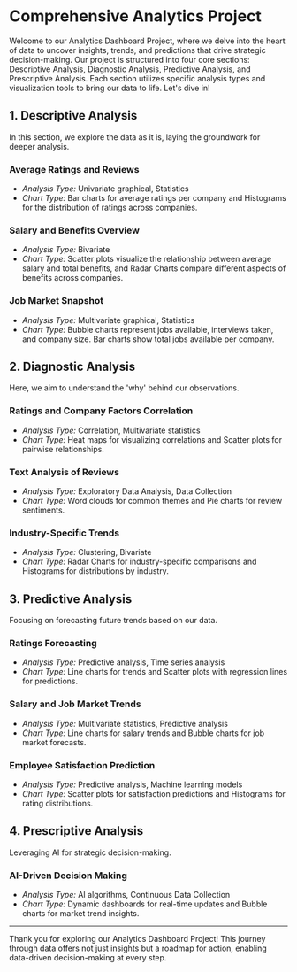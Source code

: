 # Comprehensive Analytics Project

Welcome to our Analytics Dashboard Project, where we delve into the heart of data to uncover insights, trends, and predictions that drive strategic decision-making. Our project is structured into four core sections: Descriptive Analysis, Diagnostic Analysis, Predictive Analysis, and Prescriptive Analysis. Each section utilizes specific analysis types and visualization tools to bring our data to life. Let's dive in!

## 1. Descriptive Analysis

In this section, we explore the data as it is, laying the groundwork for deeper analysis.

### Average Ratings and Reviews

- *Analysis Type:* Univariate graphical, Statistics
- *Chart Type:* Bar charts for average ratings per company and Histograms for the distribution of ratings across companies.

### Salary and Benefits Overview

- *Analysis Type:* Bivariate
- *Chart Type:* Scatter plots visualize the relationship between average salary and total benefits, and Radar Charts compare different aspects of benefits across companies.

### Job Market Snapshot

- *Analysis Type:* Multivariate graphical, Statistics
- *Chart Type:* Bubble charts represent jobs available, interviews taken, and company size. Bar charts show total jobs available per company.

## 2. Diagnostic Analysis

Here, we aim to understand the 'why' behind our observations.

### Ratings and Company Factors Correlation

- *Analysis Type:* Correlation, Multivariate statistics
- *Chart Type:* Heat maps for visualizing correlations and Scatter plots for pairwise relationships.

### Text Analysis of Reviews

- *Analysis Type:* Exploratory Data Analysis, Data Collection
- *Chart Type:* Word clouds for common themes and Pie charts for review sentiments.

### Industry-Specific Trends

- *Analysis Type:* Clustering, Bivariate
- *Chart Type:* Radar Charts for industry-specific comparisons and Histograms for distributions by industry.

## 3. Predictive Analysis

Focusing on forecasting future trends based on our data.

### Ratings Forecasting

- *Analysis Type:* Predictive analysis, Time series analysis
- *Chart Type:* Line charts for trends and Scatter plots with regression lines for predictions.

### Salary and Job Market Trends

- *Analysis Type:* Multivariate statistics, Predictive analysis
- *Chart Type:* Line charts for salary trends and Bubble charts for job market forecasts.

### Employee Satisfaction Prediction

- *Analysis Type:* Predictive analysis, Machine learning models
- *Chart Type:* Scatter plots for satisfaction predictions and Histograms for rating distributions.

## 4. Prescriptive Analysis

Leveraging AI for strategic decision-making.

### AI-Driven Decision Making

- *Analysis Type:* AI algorithms, Continuous Data Collection
- *Chart Type:* Dynamic dashboards for real-time updates and Bubble charts for market trend insights.

---

Thank you for exploring our Analytics Dashboard Project! This journey through data offers not just insights but a roadmap for action, enabling data-driven decision-making at every step.
